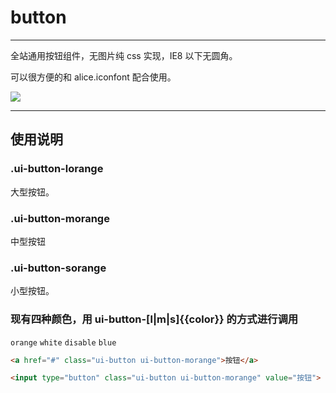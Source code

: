 # button

---

全站通用按钮组件，无图片纯 css 实现，IE8 以下无圆角。

可以很方便的和 alice.iconfont 配合使用。

![](https://i.alipayobjects.com/e/201301/22x3TSS5pM.png)

---

## 使用说明

### .ui-button-lorange

大型按钮。

### .ui-button-morange

中型按钮

### .ui-button-sorange

小型按钮。

### 现有四种颜色，用 ui-button-[l|m|s]{{color}} 的方式进行调用

`orange` `white` `disable` `blue`

```html
<a href="#" class="ui-button ui-button-morange">按钮</a>
```

```html
<input type="button" class="ui-button ui-button-morange" value="按钮">
```
